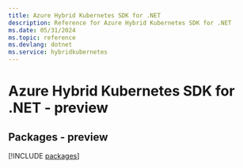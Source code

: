 ```yaml
---
title: Azure Hybrid Kubernetes SDK for .NET
description: Reference for Azure Hybrid Kubernetes SDK for .NET
ms.date: 05/31/2024
ms.topic: reference
ms.devlang: dotnet
ms.service: hybridkubernetes
---
```

# Azure Hybrid Kubernetes SDK for .NET - preview
## Packages - preview
[!INCLUDE [packages](hybrid-kubernetes-index.md)]